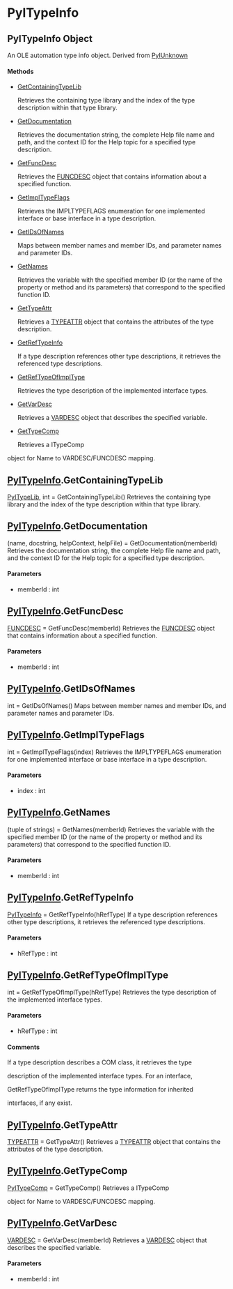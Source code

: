# PyITypeInfo


## PyITypeInfo Object

An OLE automation type info object\.  Derived from [PyIUnknown](PyIUnknown.md)

#### Methods

  - [GetContainingTypeLib](PyITypeInfo.md#pyitypeinfogetcontainingtypelib)

    Retrieves the containing type library and the index of the type description within that type library\.&nbsp;

  - [GetDocumentation](PyITypeInfo.md#pyitypeinfogetdocumentation)

    Retrieves the documentation string, the complete Help file name and path, and the context ID for the Help topic for a specified type description\.&nbsp;

  - [GetFuncDesc](PyITypeInfo.md#pyitypeinfogetfuncdesc)

    Retrieves the [FUNCDESC](FUNCDESC.md) object that contains information about a specified function\.&nbsp;

  - [GetImplTypeFlags](PyITypeInfo.md#pyitypeinfogetimpltypeflags)

    Retrieves the IMPLTYPEFLAGS enumeration for one implemented interface or base interface in a type description\.&nbsp;

  - [GetIDsOfNames](PyITypeInfo.md#pyitypeinfogetidsofnames)

    Maps between member names and member IDs, and parameter names and parameter IDs\.&nbsp;

  - [GetNames](PyITypeInfo.md#pyitypeinfogetnames)

    Retrieves the variable with the specified member ID \(or the name of the property or method and its parameters\) that correspond to the specified function ID\.&nbsp;

  - [GetTypeAttr](PyITypeInfo.md#pyitypeinfogettypeattr)

    Retrieves a [TYPEATTR](TYPEATTR.md) object that contains the attributes of the type description\.&nbsp;

  - [GetRefTypeInfo](PyITypeInfo.md#pyitypeinfogetreftypeinfo)

    If a type description references other type descriptions, it retrieves the referenced type descriptions\.&nbsp;

  - [GetRefTypeOfImplType](PyITypeInfo.md#pyitypeinfogetreftypeofimpltype)

    Retrieves the type description of the implemented interface types\.&nbsp;

  - [GetVarDesc](PyITypeInfo.md#pyitypeinfogetvardesc)

    Retrieves a [VARDESC](VARDESC.md) object that describes the specified variable\.&nbsp;

  - [GetTypeComp](PyITypeInfo.md#pyitypeinfogettypecomp)

    Retrieves a ITypeComp

 object for Name to VARDESC/FUNCDESC mapping\.&nbsp;




## [PyITypeInfo](PyITypeInfo.md#pyitypeinfo)\.GetContainingTypeLib

[PyITypeLib](PyITypeLib.md), int = GetContainingTypeLib\(\)
Retrieves the containing type library and the index of the type description within that type library\.


## [PyITypeInfo](PyITypeInfo.md#pyitypeinfo)\.GetDocumentation

\(name, docstring, helpContext, helpFile\) = GetDocumentation\(memberId\)
Retrieves the documentation string, the complete Help file name and path, and the context ID for the Help topic for a specified type description\.

#### Parameters

  - memberId : int

    


## [PyITypeInfo](PyITypeInfo.md#pyitypeinfo)\.GetFuncDesc

[FUNCDESC](FUNCDESC.md) = GetFuncDesc\(memberId\)
Retrieves the [FUNCDESC](FUNCDESC.md) object that contains information about a specified function\.

#### Parameters

  - memberId : int

    


## [PyITypeInfo](PyITypeInfo.md#pyitypeinfo)\.GetIDsOfNames

int = GetIDsOfNames\(\)
Maps between member names and member IDs, and parameter names and parameter IDs\.


## [PyITypeInfo](PyITypeInfo.md#pyitypeinfo)\.GetImplTypeFlags

int = GetImplTypeFlags\(index\)
Retrieves the IMPLTYPEFLAGS enumeration for one implemented interface or base interface in a type description\.

#### Parameters

  - index : int

    


## [PyITypeInfo](PyITypeInfo.md#pyitypeinfo)\.GetNames

\(tuple of strings\) = GetNames\(memberId\)
Retrieves the variable with the specified member ID \(or the name of the property or method and its parameters\) that correspond to the specified function ID\.

#### Parameters

  - memberId : int

    


## [PyITypeInfo](PyITypeInfo.md#pyitypeinfo)\.GetRefTypeInfo

[PyITypeInfo](PyITypeInfo.md#pyitypeinfo) = GetRefTypeInfo\(hRefType\)
If a type description references other type descriptions, it retrieves the referenced type descriptions\.

#### Parameters

  - hRefType : int

    


## [PyITypeInfo](PyITypeInfo.md#pyitypeinfo)\.GetRefTypeOfImplType

int = GetRefTypeOfImplType\(hRefType\)
Retrieves the type description of the implemented interface types\.

#### Parameters

  - hRefType : int

    

#### Comments

If a type description describes a COM class, it retrieves the type 

description of the implemented interface types\. For an interface, 

GetRefTypeOfImplType returns the type information for inherited 

interfaces, if any exist\.


## [PyITypeInfo](PyITypeInfo.md#pyitypeinfo)\.GetTypeAttr

[TYPEATTR](TYPEATTR.md) = GetTypeAttr\(\)
Retrieves a [TYPEATTR](TYPEATTR.md) object that contains the attributes of the type description\.


## [PyITypeInfo](PyITypeInfo.md#pyitypeinfo)\.GetTypeComp

[PyITypeComp](PyITypeComp.md) = GetTypeComp\(\)
Retrieves a ITypeComp

 object for Name to VARDESC/FUNCDESC mapping\.


## [PyITypeInfo](PyITypeInfo.md#pyitypeinfo)\.GetVarDesc

[VARDESC](VARDESC.md) = GetVarDesc\(memberId\)
Retrieves a [VARDESC](VARDESC.md) object that describes the specified variable\.

#### Parameters

  - memberId : int

    